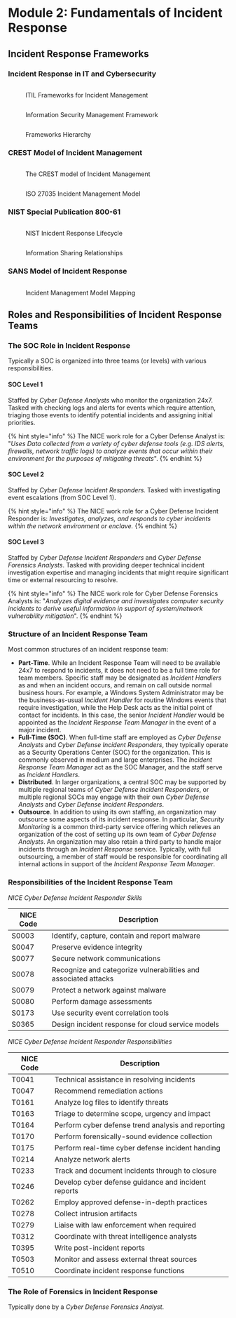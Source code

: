 # Module 2: Fundamentals of Incident Response

## Incident Response Frameworks

### Incident Response in IT and Cybersecurity

<figure><img src="../../../.gitbook/assets/image.png" alt=""><figcaption><p>ITIL Frameworks for Incident Management</p></figcaption></figure>

<figure><img src="../../../.gitbook/assets/image (1).png" alt=""><figcaption><p>Information Security Management Framework</p></figcaption></figure>

<figure><img src="../../../.gitbook/assets/image (2).png" alt=""><figcaption><p>Frameworks Hierarchy</p></figcaption></figure>

### CREST Model of Incident Management

<figure><img src="../../../.gitbook/assets/image (3).png" alt=""><figcaption><p>The CREST model of Incident Management</p></figcaption></figure>

<figure><img src="../../../.gitbook/assets/image (4).png" alt=""><figcaption><p>ISO 27035 Incident Management Model</p></figcaption></figure>

### NIST Special Publication 800-61

<figure><img src="../../../.gitbook/assets/image (5).png" alt=""><figcaption><p>NIST Inicdent Response Lifecycle</p></figcaption></figure>

<figure><img src="../../../.gitbook/assets/image (6).png" alt=""><figcaption><p>Information Sharing Relationships</p></figcaption></figure>

### SANS Model of Incident Response

<figure><img src="../../../.gitbook/assets/image (7).png" alt=""><figcaption><p>Incident Management Model Mapping</p></figcaption></figure>

## Roles and Responsibilities of Incident Response Teams

### The SOC Role in Incident Response

Typically a SOC is organized into three teams (or levels) with various responsibilities.

#### SOC Level 1

Staffed by _Cyber Defense Analysts_ who monitor the organization 24x7. Tasked with checking logs and alerts for events which require attention, triaging those events to identify potential incidents and assigning initial priorities.

{% hint style="info" %}
The NICE work role for a Cyber Defense Analyst is: "_Uses Data collected from a variety of cyber defense tools (e.g. IDS alerts, firewalls, network traffic logs) to analyze events that occur within their environment for the purposes of mitigating threats_".
{% endhint %}

#### SOC Level 2

Staffed by _Cyber Defense Incident Responders._ Tasked with investigating event escalations (from SOC Level 1).&#x20;

{% hint style="info" %}
The NICE work role for a Cyber Defense Incident Responder is: _Investigates, analyzes, and responds to cyber incidents within the network environment or enclave._
{% endhint %}

#### SOC Level 3

Staffed by _Cyber Defense Incident Responders_ and _Cyber Defense Forensics Analysts_. Tasked with providing deeper technical incident investigation expertise and managing incidents that might require significant time or external resourcing to resolve.

{% hint style="info" %}
The NICE work role for Cyber Defense Forensics Analysts is: "_Analyzes digital evidence and investigates computer security incidents to derive useful information in support of system/network vulnerability mitigation_".
{% endhint %}

### Structure of an Incident Response Team

Most common structures of an incident response team:

* **Part-Time**. While an Incident Response Team will need to be available 24x7 to respond to incidents, it does not need to be a full time role for team members. Specific staff may be designated as _Incident Handlers_ as and when an incident occurs, and remain on call outside normal business hours. For example, a Windows System Administrator may be the business-as-usual _Incident Handler_ for routine Windows events that require investigation, while the Help Desk acts as the initial point of contact for incidents. In this case, the senior _Incident Handler_ would be appointed as the _Incident Response Team Manager_ in the event of a major incident.
* **Full-Time (SOC)**. When full-time staff are employed as _Cyber Defense Analysts_ and _Cyber Defense Incident Responders_, they typically operate as a Security Operations Center (SOC) for the organization. This is commonly observed in medium and large enterprises. The _Incident Response Team Manager_ act as the SOC Manager, and the staff serve as _Incident Handlers_.
* **Distributed**. In larger organizations, a central SOC may be supported by multiple regional teams of _Cyber Defense Incident Responders_, or multiple regional SOCs may engage with their own _Cyber Defense Analysts_ and _Cyber Defense Incident Responders_.
* **Outsource**. In addition to using its own staffing, an organization may outsource some aspects of its incident response. In particular, _Security Monitoring_ is a common third-party service offering which relieves an organization of the cost of setting up its own team of _Cyber Defense Analysts_. An organization may also retain a third party to handle major incidents through an _Incident Response_ service. Typically, with full outsourcing, a member of staff would be responsible for coordinating all internal actions in support of the _Incident Response Team Manager_.

### Responsibilities of the Incident Response Team

_NICE Cyber Defense Incident Responder Skills_

| NICE Code | Description                                                     |
| --------- | --------------------------------------------------------------- |
| S0003     | Identify, capture, contain and report malware                   |
| S0047     | Preserve evidence integrity                                     |
| S0077     | Secure network communications                                   |
| S0078     | Recognize and categorize vulnerabilities and associated attacks |
| S0079     | Protect a network against malware                               |
| S0080     | Perform damage assessments                                      |
| S0173     | Use security event correlation tools                            |
| S0365     | Design incident response for cloud service models               |

_NICE Cyber Defense Incident Responder Responsibilities_

| NICE Code | Description                                         |
| --------- | --------------------------------------------------- |
| T0041     | Technical assistance in resolving incidents         |
| T0047     | Recommend remediation actions                       |
| T0161     | Analyze log files to identify threats               |
| T0163     | Triage to determine scope, urgency and impact       |
| T0164     | Perform cyber defense trend analysis and reporting  |
| T0170     | Perform forensically-sound evidence collection      |
| T0175     | Perform real-time cyber defense incident handing    |
| T0214     | Analyze network alerts                              |
| T0233     | Track and document incidents through to closure     |
| T0246     | Develop cyber defense guidance and incident reports |
| T0262     | Employ approved defense-in-depth practices          |
| T0278     | Collect intrusion artifacts                         |
| T0279     | Liaise with law enforcement when required           |
| T0312     | Coordinate with threat intelligence analysts        |
| T0395     | Write post-incident reports                         |
| T0503     | Monitor and assess external threat sources          |
| T0510     | Coordinate incident response functions              |

### The Role of Forensics in Incident Response

Typically done by a _Cyber Defense Forensics Analyst_.&#x20;
